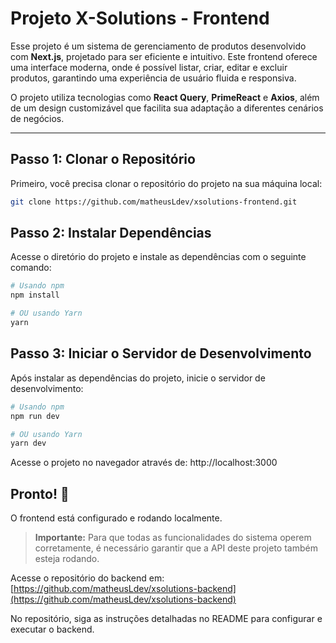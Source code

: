 # Projeto X-Solutions - Frontend  
Esse projeto é um sistema de gerenciamento de produtos desenvolvido com **Next.js**, projetado para ser eficiente e intuitivo. Este frontend oferece uma interface moderna, onde é possível listar, criar, editar e excluir produtos, garantindo uma experiência de usuário fluida e responsiva.

O projeto utiliza tecnologias como **React Query**, **PrimeReact** e **Axios**, além de um design customizável que facilita sua adaptação a diferentes cenários de negócios.

---

## Passo 1: Clonar o Repositório  
Primeiro, você precisa clonar o repositório do projeto na sua máquina local:

```bash
git clone https://github.com/matheusLdev/xsolutions-frontend.git
```

## Passo 2: Instalar Dependências 
Acesse o diretório do projeto e instale as dependências com o seguinte comando:

```bash
# Usando npm
npm install

# OU usando Yarn
yarn 
```

## Passo 3: Iniciar o Servidor de Desenvolvimento
Após instalar as dependências do projeto, inicie o servidor de desenvolvimento:

```bash
# Usando npm
npm run dev

# OU usando Yarn
yarn dev 
```
Acesse o projeto no navegador através de: http://localhost:3000

## Pronto! :tada:
O frontend está configurado e rodando localmente.  

> **Importante:** Para que todas as funcionalidades do sistema operem corretamente, é necessário garantir que a API deste projeto também esteja rodando.  

Acesse o repositório do backend em: [https://github.com/matheusLdev/xsolutions-backend](https://github.com/matheusLdev/xsolutions-backend)  

No repositório, siga as instruções detalhadas no README para configurar e executar o backend.